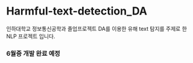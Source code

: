 # Harmful-text-detection_DA
인하대학교 정보통신공학과 졸업프로젝트
DA를 이용한 유해 text 탐지를 주제로 한 NLP 프로젝트 입니다.
<h3>6월중 개발 완료 예정</h3>
